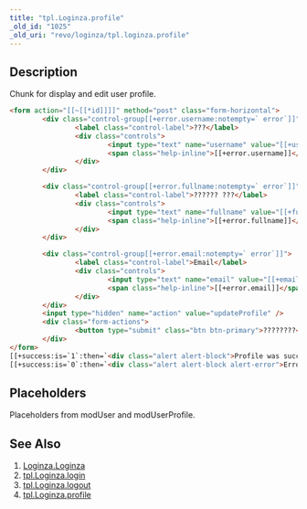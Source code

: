 ```yaml
---
title: "tpl.Loginza.profile"
_old_id: "1025"
_old_uri: "revo/loginza/tpl.loginza.profile"
---
```


## Description

Chunk for display and edit user profile.

``` html 
<form action="[[~[[*id]]]]" method="post" class="form-horizontal">
        <div class="control-group[[+error.username:notempty=` error`]]">
                <label class="control-label">???</label>
                <div class="controls">
                        <input type="text" name="username" value="[[+username]]" />
                        <span class="help-inline">[[+error.username]]</span>
                </div>
        </div>

        <div class="control-group[[+error.fullname:notempty=` error`]]">
                <label class="control-label">?????? ???</label>
                <div class="controls">
                        <input type="text" name="fullname" value="[[+fullname]]" />
                        <span class="help-inline">[[+error.fullname]]</span>
                </div>
        </div>

        <div class="control-group[[+error.email:notempty=` error`]]">
                <label class="control-label">Email</label>
                <div class="controls">
                        <input type="text" name="email" value="[[+email]]" />
                        <span class="help-inline">[[+error.email]]</span>
                </div>
        </div>
        <input type="hidden" name="action" value="updateProfile" />
        <div class="form-actions">
                <button type="submit" class="btn btn-primary">????????</button>
        </div>
</form>
[[+success:is=`1`:then=`<div class="alert alert-block">Profile was successfully updated</div>`]]
[[+success:is=`0`:then=`<div class="alert alert-block alert-error">Error on profile update</div>`]]
```

## Placeholders

Placeholders from modUser and modUserProfile.

## See Also

1. [Loginza.Loginza](/extras/loginza/loginza.loginza)
2. [tpl.Loginza.login](/extras/loginza/tpl.loginza.login)
3. [tpl.Loginza.logout](/extras/loginza/tpl.loginza.logout)
4. [tpl.Loginza.profile](/extras/loginza/tpl.loginza.profile)